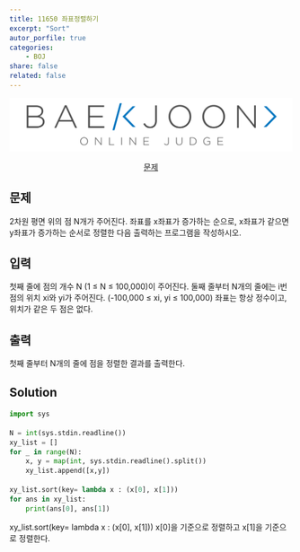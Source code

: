 ```yaml
---
title: 11650 좌표정렬하기
excerpt: "Sort"
autor_porfile: true
categories:
    - BOJ
share: false
related: false
---
```

<img src="../../assets/images/bojLogo.png"/>
<p align="center"><a href="https://www.acmicpc.net/problem/11650">문제</a></p>

## 문제
2차원 평면 위의 점 N개가 주어진다. 좌표를 x좌표가 증가하는 순으로, x좌표가 같으면 y좌표가 증가하는 순서로 정렬한 다음 출력하는 프로그램을 작성하시오.

## 입력
첫째 줄에 점의 개수 N (1 ≤ N ≤ 100,000)이 주어진다. 둘째 줄부터 N개의 줄에는 i번점의 위치 xi와 yi가 주어진다. (-100,000 ≤ xi, yi ≤ 100,000) 좌표는 항상 정수이고, 위치가 같은 두 점은 없다.

## 출력
첫째 줄부터 N개의 줄에 점을 정렬한 결과를 출력한다.

## Solution
~~~python
import sys

N = int(sys.stdin.readline())
xy_list = []
for _ in range(N):
    x, y = map(int, sys.stdin.readline().split())
    xy_list.append([x,y])

xy_list.sort(key= lambda x : (x[0], x[1]))
for ans in xy_list:
    print(ans[0], ans[1])
~~~
xy_list.sort(key= lambda x : (x[0], x[1])) x[0]을 기준으로 정렬하고 x[1]을 기준으로 정렬한다.